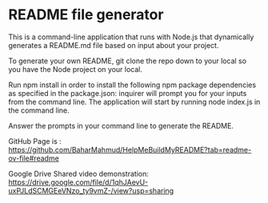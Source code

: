 # README file generator
This is a command-line application that runs with Node.js that dynamically generates a README.md file based on input about your project.

To generate your own README, git clone the repo down to your local so you have the Node project on your local.

Run npm install in order to install the following npm package dependencies as specified in the package.json:
inquirer will prompt you for your inputs from the command line.
The application will start by running node index.js in the command line.

Answer the prompts in your command line to generate the README.

GitHub Page is : https://github.com/BaharMahmud/HelpMeBuildMyREADME?tab=readme-ov-file#readme

 Google Drive Shared video demonstration: https://drive.google.com/file/d/1qhJAevU-uxPJLdSCMGEeVNzo_ty9vmZ-/view?usp=sharing


